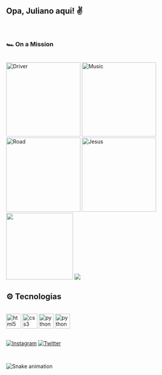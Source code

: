 ## Opa, Juliano aqui! ✌️
<br>

### 🏎️ On a Mission 



<br>
<div style="display: inline_block">
<img src="https://github.com/julianosfreitas/projeto-git/blob/master/gifum.gif" aling="center" alt="Driver" width="200"/>
<img src="https://github.com/julianosfreitas/projeto-git/blob/master/giphy.gif" aling="center" alt="Music" width="200"/>
<img src="https://github.com/julianosfreitas/projeto-git/blob/master/ggi.gif" aling="center" alt="Road" width="200"/>
<img src="https://github.com/julianosfreitas/projeto-git/blob/master/jjshvn.gif" aling="center" alt="Jesus" width="200"/>
</div>

<div>
    <a hef="https://github.com/julianosfreitas">
    <img height="180em" src="https://github-readme-stats.vercel.app/api?username=julianosfreitas&show_icons=true&theme=midnight-purple&include_all_commits=true"/>
    <img heigth="180em" src="https://github-readme-stats.vercel.app/api/top-langs/?username=julianosfreitas&layout=compact&langs_count=16&theme=midnight-purple"/>
</div>

## ⚙️ Tecnologias

<div style="display: inline_block"><br/>
    <img align="center" alt="html5" heigth="30" width="40" src="https://cdn.jsdelivr.net/gh/devicons/devicon/icons/html5/html5-original.svg" />
    <img align="center" alt="css3" heigth="30" width="40" src="https://cdn.jsdelivr.net/gh/devicons/devicon/icons/css3/css3-original.svg" />
    <img align="center" alt="python" heigth="30" width="40" src="https://cdn.jsdelivr.net/gh/devicons/devicon/icons/python/python-original.svg" />
    <img align="center" alt="python" heigth="30" width="40" src="https://cdn.jsdelivr.net/gh/devicons/devicon/icons/java/java-original.svg" />
</div>

<br>

[![Instagram](https://img.shields.io/badge/Instagram-E4405F?style=for-the-badge&logo=instagram&logoColor=white)](https://instagram.com/julianosfreitas)
[![Twitter](https://img.shields.io/badge/Twitter-1DA1F2?style=for-the-badge&logo=twitter&logoColor=white)](https://twitter.com)

<br>

![Snake animation](https://github.com/julianosfreitas/julianosfreitas/blob/output/github-contribution-grid-snake.svg)
